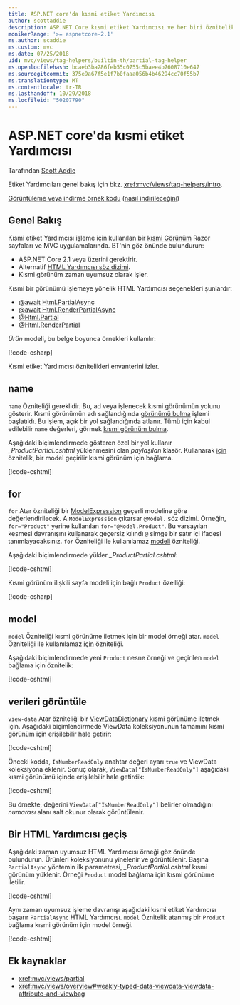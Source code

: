 ```yaml
---
title: ASP.NET core'da kısmi etiket Yardımcısı
author: scottaddie
description: ASP.NET Core kısmi etiket Yardımcısı ve her biri özniteliklerini play kısmi bir görünümü işlemeye içinde rol keşfedin.
monikerRange: '>= aspnetcore-2.1'
ms.author: scaddie
ms.custom: mvc
ms.date: 07/25/2018
uid: mvc/views/tag-helpers/builtin-th/partial-tag-helper
ms.openlocfilehash: bcaeb3ba286feb55c0755c5baee4b7608710e647
ms.sourcegitcommit: 375e9a67f5e1f7b0faaa056b4b46294cc70f55b7
ms.translationtype: MT
ms.contentlocale: tr-TR
ms.lasthandoff: 10/29/2018
ms.locfileid: "50207790"
---
```

# <a name="partial-tag-helper-in-aspnet-core"></a>ASP.NET core'da kısmi etiket Yardımcısı

Tarafından [Scott Addie](https://github.com/scottaddie)

Etiket Yardımcıları genel bakış için bkz. <xref:mvc/views/tag-helpers/intro>.

[Görüntüleme veya indirme örnek kodu](https://github.com/aspnet/Docs/tree/master/aspnetcore/mvc/views/tag-helpers/built-in/samples) ([nasıl indirileceğini](xref:index#how-to-download-a-sample))

## <a name="overview"></a>Genel Bakış

Kısmi etiket Yardımcısı işleme için kullanılan bir [kısmi Görünüm](xref:mvc/views/partial) Razor sayfaları ve MVC uygulamalarında. BT'nin göz önünde bulundurun:

* ASP.NET Core 2.1 veya üzerini gerektirir.
* Alternatif [HTML Yardımcısı söz dizimi](xref:mvc/views/partial#reference-a-partial-view).
* Kısmi görünüm zaman uyumsuz olarak işler.

Kısmi bir görünümü işlemeye yönelik HTML Yardımcısı seçenekleri şunlardır:

* [@await Html.PartialAsync](/dotnet/api/microsoft.aspnetcore.mvc.rendering.htmlhelperpartialextensions.partialasync)
* [@await Html.RenderPartialAsync](/dotnet/api/microsoft.aspnetcore.mvc.rendering.htmlhelperpartialextensions.renderpartialasync)
* [@Html.Partial](/dotnet/api/microsoft.aspnetcore.mvc.rendering.htmlhelperpartialextensions.partial)
* [@Html.RenderPartial](/dotnet/api/microsoft.aspnetcore.mvc.rendering.htmlhelperpartialextensions.renderpartial)

*Ürün* modeli, bu belge boyunca örnekleri kullanılır:

[!code-csharp[](samples/TagHelpersBuiltIn/Models/Product.cs)]

Kısmi etiket Yardımcısı öznitelikleri envanterini izler.

## <a name="name"></a>name

`name` Özniteliği gereklidir. Bu, ad veya işlenecek kısmi görünümün yolunu gösterir. Kısmi görünümün adı sağlandığında [görünümü bulma](xref:mvc/views/overview#view-discovery) işlemi başlatıldı. Bu işlem, açık bir yol sağlandığında atlanır. Tümü için kabul edilebilir `name` değerleri, görmek [kısmi görünüm bulma](xref:mvc/views/partial#partial-view-discovery).

Aşağıdaki biçimlendirmede gösteren özel bir yol kullanır *_ProductPartial.cshtml* yüklenmesini olan *paylaşılan* klasör. Kullanarak [için](#for) öznitelik, bir model geçirilir kısmi görünüm için bağlama.

[!code-cshtml[](samples/TagHelpersBuiltIn/Pages/Product.cshtml?name=snippet_Name)]

## <a name="for"></a>for

`for` Atar özniteliği bir [ModelExpression](/dotnet/api/microsoft.aspnetcore.mvc.viewfeatures.modelexpression) geçerli modeline göre değerlendirilecek. A `ModelExpression` çıkarsar `@Model.` söz dizimi. Örneğin, `for="Product"` yerine kullanılan `for="@Model.Product"`. Bu varsayılan kesmesi davranışını kullanarak geçersiz kılındı `@` simge bir satır içi ifadesi tanımlayacaksınız. `for` Özniteliği ile kullanılamaz [modeli](#model) özniteliği.

Aşağıdaki biçimlendirmede yükler *_ProductPartial.cshtml*:

[!code-cshtml[](samples/TagHelpersBuiltIn/Pages/Product.cshtml?name=snippet_For)]

Kısmi görünüm ilişkili sayfa modeli için bağlı `Product` özelliği:

[!code-csharp[](samples/TagHelpersBuiltIn/Pages/Product.cshtml.cs?highlight=8)]

## <a name="model"></a>model

`model` Özniteliği kısmi görünüme iletmek için bir model örneği atar. `model` Özniteliği ile kullanılamaz [için](#for) özniteliği.

Aşağıdaki biçimlendirmede yeni `Product` nesne örneği ve geçirilen `model` bağlama için öznitelik:

[!code-cshtml[](samples/TagHelpersBuiltIn/Pages/Product.cshtml?name=snippet_Model)]

## <a name="view-data"></a>verileri görüntüle

`view-data` Atar özniteliği bir [ViewDataDictionary](/dotnet/api/microsoft.aspnetcore.mvc.viewfeatures.viewdatadictionary) kısmi görünüme iletmek için. Aşağıdaki biçimlendirmede ViewData koleksiyonunun tamamını kısmi görünüm için erişilebilir hale getirir:

[!code-cshtml[](samples/TagHelpersBuiltIn/Pages/Product.cshtml?name=snippet_ViewData&highlight=5-)]

Önceki kodda, `IsNumberReadOnly` anahtar değeri ayarı `true` ve ViewData koleksiyona eklenir. Sonuç olarak, `ViewData["IsNumberReadOnly"]` aşağıdaki kısmi görünümü içinde erişilebilir hale getirdik:

[!code-cshtml[](samples/TagHelpersBuiltIn/Pages/Shared/_ProductViewDataPartial.cshtml?highlight=5)]

Bu örnekte, değerini `ViewData["IsNumberReadOnly"]` belirler olmadığını *numarası* alanı salt okunur olarak görüntülenir.

## <a name="migrate-from-an-html-helper"></a>Bir HTML Yardımcısı geçiş

Aşağıdaki zaman uyumsuz HTML Yardımcısı örneği göz önünde bulundurun. Ürünleri koleksiyonunu yinelenir ve görüntülenir. Başına `PartialAsync` yöntemin ilk parametresi, *_ProductPartial.cshtml* kısmi görünüm yüklenir. Örneği `Product` model bağlama için kısmi görünüme iletilir.

[!code-cshtml[](samples/TagHelpersBuiltIn/Pages/Products.cshtml?name=snippet_HtmlHelper&highlight=3)]

Aynı zaman uyumsuz işleme davranışı aşağıdaki kısmi etiket Yardımcısı başarır `PartialAsync` HTML Yardımcısı. `model` Öznitelik atanmış bir `Product` bağlama kısmi görünüm için model örneği.

[!code-cshtml[](samples/TagHelpersBuiltIn/Pages/Products.cshtml?name=snippet_TagHelper&highlight=3)]

## <a name="additional-resources"></a>Ek kaynaklar

* <xref:mvc/views/partial>
* <xref:mvc/views/overview#weakly-typed-data-viewdata-viewdata-attribute-and-viewbag>
